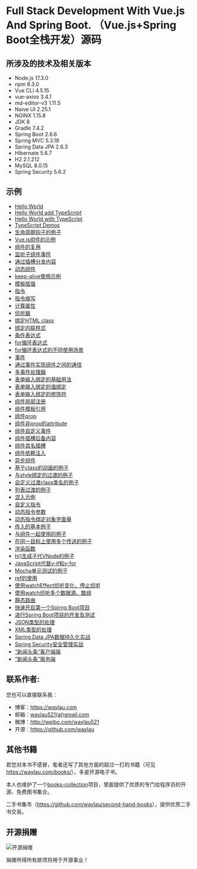 # Full Stack Development With Vue.js And Spring Boot. （Vue.js+Spring Boot全栈开发）源码

## 所涉及的技术及相关版本

* Node.js 17.3.0
* npm 8.3.0
* Vue CLI 4.5.15
* vue-axios 3.4.1
* md-editor-v3 1.11.5
* Naive UI 2.25.1
* NGINX 1.15.8
* JDK 8
* Gradle 7.4.2
* Spring Boot 2.6.6
* Spring MVC 5.3.18
* Spring Data JPA 2.6.3
* Hibernate 5.6.7
* H2 2.1.212
* MySQL 8.0.15
* Spring Security 5.6.2

## 示例

* [Hello World](samples/vue-samples/hello-world)
* [Hello World add TypeScript](samples/vue-samples/hello-world-add-ts)
* [Hello World with TypeScript](samples/vue-samples/hello-world-with-ts)
* [TypeScript Demos](samples/vue-samples/typescript-demos)
* [生命周期钩子的例子](samples/vue-samples/vue-lifecycle)
* [Vue.js组件的示例](samples/vue-samples/basic-component)
* [组件的复用](samples/vue-samples/basic-component-reusable)
* [监听子组件事件](samples/vue-samples/listen-for-child-component-event)
* [通过插槽分发内容](samples/vue-samples/slot-to-serve-as-distribution-outlets-for-content)
* [动态组件](samples/vue-samples/dynamic-component)
* [keep-alive使用示例](samples/vue-samples/dynamic-component-with-keep-alive)
* [模板插值](samples/vue-samples/template-syntax-interpolation)
* [指令](samples/vue-samples/template-syntax-directive)
* [指令缩写](samples/tvue-samples/emplate-syntax-directive-shorthand)
* [计算属性](samples/vue-samples/computed-basic)
* [侦听器](samples/vue-samples/watch-basic)
* [绑定HTML class](samples/vue-samples/bind-class)
* [绑定内联样式](samples/vue-samples/bind-style)
* [条件表达式](samples/vue-samples/expression-conditional)
* [for循环表达式](samples/vue-samples/expression-for)
* [for循环表达式的不同使用场景](samples/vue-samples/expression-for-scene)
* [事件](samples/vue-samples/event-basic)
* [通过事件实现组件之间的通信](samples/vue-samples/event-communication)
* [多事件处理器](samples/vue-samples/event-muti)
* [表单输入绑定的基础用法](samples/vue-samples/form-input-binding)
* [表单输入绑定的值绑定](samples/vue-samples/form-input-binding-value-binding)
* [表单输入绑定的修饰符](samples/vue-samples/form-input-binding-modifier)
* [组件局部注册](samples/vue-samples/component-local-registration)
* [组件模板引用](samples/vue-samples/component-template-ref)
* [组件prop](samples/vue-samples/component-prop)
* [组件非prop的attribute](samples/vue-samples/component-attribute)
* [组件自定义事件](samples/vue-samples/component-custom-event)
* [组件插槽后备内容](samples/vue-samples/component-slot)
* [组件具名插槽](samples/vue-samples/component-slot-named)
* [组件依赖注入](samples/vue-samples/component-provide-inject)
* [异步组件](samples/vue-samples/component-async)
* [基于class的动画的例子](samples/vue-samples/transitions-class)
* [与style绑定的过渡的例子](samples/vue-samples/transitions-style)
* [自定义过渡class类名的例子](samples/vue-samples/transitions-custom-class)
* [列表过渡的例子](samples/vue-samples/transitions-list)
* [混入示例](samples/vue-samples/mixins-basic)
* [自定义指令](samples/vue-samples/directive-custom)
* [动态指令参数](samples/vue-samples/directive-dynamic-argument)
* [动态指令绑定对象字面量](samples/vue-samples/directive-object-literal)
* [传入的基本例子](samples/vue-samples/tteleport-basic)
* [与组件一起使用的例子](samples/vue-samples/teleport-with-component)
* [在同一目标上使用多个传送的例子](samples/vue-samples/teleport-muti)
* [渲染函数](samples/vue-samples/render-function)
* [h()生成子代VNode的例子](samples/vue-samples/render-function-children)
* [JavaScript代替v-if和v-for](samples/vue-samples/render-function-js-if-for)
* [Mocha单元测试的例子](samples/vue-samples/unit-test-mocha)
* [ref的使用](samples/vue-samples/reactivity-ref)
* [使用watchEffect侦听变化、停止侦听](samples/vue-samples/reactivity-computed-watcher-watcheffect)
* [使用watch侦听多个数据源、数组](samples/vue-samples/reactivity-computed-watcher-watch)
* [静态路由](samples/vue-samples/routing-basic)
* [快速开启第一个Spirng Boot项目](samples/spring-boot-samples/initializr-start)
* [进行Spring Boot项目的开发及测试](samples/spring-boot-samples/hello-world)
* [JSON类型的处理](samples/spring-boot-samples/media-type-json)
* [XML类型的处理](samples/spring-boot-samples/media-type-xml)
* [Spring Data JPA数据持久化实战](samples/spring-boot-samples/jpa-in-action)
* [Spring Security安全管理实战](samples/spring-boot-samples/security-in-action)
* [“新闻头条”客户端端](samples/spring-boot-samples/news-ui)
* [“新闻头条”服务端](samples/spring-boot-samples/news-server)


## 联系作者:

您也可以直接联系我：

* 博客：https://waylau.com
* 邮箱：[waylau521(at)gmail.com](mailto:waylau521@gmail.com)
* 微博：http://weibo.com/waylau521
* 开源：https://github.com/waylau


## 其他书籍

若您对本书不感冒，笔者还写了其他方面的超过一打的书籍（可见<https://waylau.com/books/>），多是开源电子书。

本人也维护了一个[books-collection](https://github.com/waylau/books-collection)项目，里面提供了优质的专门给程序员的开源、免费图书集合。

二手书集市（<https://github.com/waylau/second-hand-books>），提供优质二手书交易。

## 开源捐赠


![开源捐赠](https://waylau.com/images/showmethemoney-sm.jpg)

捐赠所得所有款项将用于开源事业！